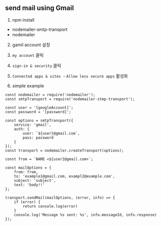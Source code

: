 ## send mail using Gmail

1. npm install
 - nodemailer-smtp-transport
 - nodemailer
 
2. gamil account 설정
 1. `my account` 클릭
 2. `sign-in & security` 클릭
 3. `Connected apps & sites`
  - `Allow less secure apps` 활성화 
 
3. simple example
```
const nodemailer = require('nodemailer');
const smtpTransport = require('nodemailer-stmp-transport');

const user = '[googleAccount]';
const password = '[password]';

const options = smtpTransport({
    service: 'gmail',
    auth: {
        user: `${user}@gmail.com`,
        pass: password
    }
});
const transport = nodemailer.createTransport(options);

const from = `NAME <${user}@gmail.com>`;

const mailOptions = {
    from: from,
    to: 'example1@gmail.com, exampl2@example.com',
    subject: 'subject',
    text: 'body!!'
};

transport.sendMail(mailOptions, (error, info) => {
    if (error) {
        return console.log(error)
    }
    console.log('Message %s sent: %s', info.messageId, info.response)
});

```
 
